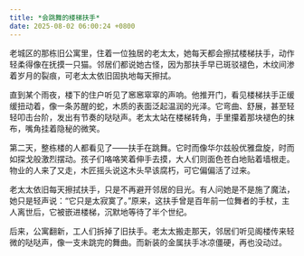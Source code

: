 ```yaml
---
title: *会跳舞的楼梯扶手*
date: 2025-08-02 06:00:24 +0800
---
```


老城区的那栋旧公寓里，住着一位独居的老太太，她每天都会擦拭楼梯扶手，动作轻柔得像在抚摸一只猫。邻居们都说她古怪，因为那扶手早已斑驳褪色，木纹间渗着岁月的裂痕，可老太太依旧固执地每天擦拭。

直到某个雨夜，楼下的住户听见了窸窸窣窣的声响。他推开门，看见楼梯扶手正缓缓扭动着，像一条苏醒的蛇，木质的表面泛起温润的光泽。它弯曲、舒展，甚至轻轻叩击台阶，发出有节奏的哒哒声。老太太站在楼梯转角，手里攥着那块褪色的抹布，嘴角挂着隐秘的微笑。

第二天，整栋楼的人都看见了——扶手在跳舞。它时而像华尔兹般优雅盘旋，时而如探戈般激烈摆动。孩子们咯咯笑着伸手去摸，大人们则面色苍白地贴着墙根走。物业的人来了又走，木匠摇头说这木头早该腐朽，可它偏偏活了过来。

老太太依旧每天擦拭扶手，只是不再避开邻居的目光。有人问她是不是施了魔法，她只是轻声说：“它只是太寂寞了。”原来，这扶手曾是百年前一位舞者的手杖，主人离世后，它被嵌进楼梯，沉默地等待了半个世纪。

后来，公寓翻新，工人们拆掉了旧扶手。老太太搬走那天，邻居们听见阁楼传来轻微的哒哒声，像一支未跳完的舞曲。而新装的金属扶手冰凉僵硬，再也没动过。
